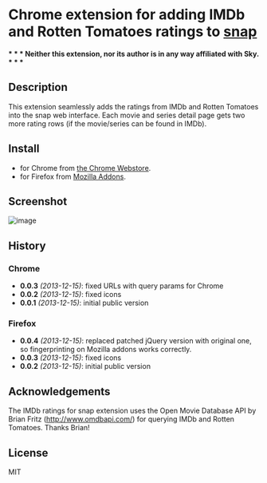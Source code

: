 # Chrome extension for adding IMDb and Rotten Tomatoes ratings to [snap](https://www.skysnap.de)
__* * * Neither this extension, nor its author is in any way affiliated with Sky. * * *__

## Description
This extension seamlessly adds the ratings from IMDb and Rotten Tomatoes into the snap web interface.
Each movie and series detail page gets two more rating rows (if the movie/series can be found in IMDb).

## Install

* for Chrome from [the Chrome Webstore](https://chrome.google.com/webstore/detail/iggklifnhdipibkndbiejbhfdiokannj).
* for Firefox from [Mozilla Addons](https://addons.mozilla.org/de/firefox/addon/snap-ratings/).

## Screenshot

![image](https://raw.github.com/joscha/snap-imdb-ratings/master/artwork/screenshot.png)

## History
### Chrome
* **0.0.3** _(2013-12-15)_: fixed URLs with query params for Chrome
* **0.0.2** _(2013-12-15)_: fixed icons
* **0.0.1** _(2013-12-15)_: initial public version

### Firefox
* **0.0.4** _(2013-12-15)_: replaced patched jQuery version with original one, so fingerprinting on Mozilla addons works correctly.
* **0.0.3** _(2013-12-15)_: fixed icons
* **0.0.2** _(2013-12-15)_: initial public version

## Acknowledgements
The IMDb ratings for snap extension uses the Open Movie Database API by Brian Fritz (http://www.omdbapi.com/) for querying IMDb and Rotten Tomatoes. Thanks Brian!

## License
MIT
